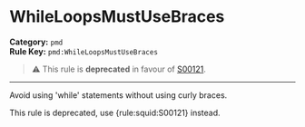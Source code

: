 
# WhileLoopsMustUseBraces
**Category:** `pmd`<br/>
**Rule Key:** `pmd:WhileLoopsMustUseBraces`<br/>
> :warning: This rule is **deprecated** in favour of [S00121](https://rules.sonarsource.com/java/RSPEC-00121).

-----

<p>
  Avoid using 'while' statements without using curly braces.
</p>

<p>
  This rule is deprecated, use {rule:squid:S00121} instead.
</p>

